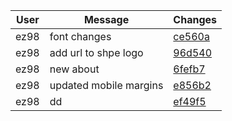 | User | Message | Changes |
| ---- | ----------- | ---- |
| ez98 | font changes | [ce560a](https://github.com/ez98/Eric-Zacarias.github.io/commit/ce560a36afb8d77dbfe9bbd0adb534fd5a993b7c) |
| ez98 | add url to shpe logo | [96d540](https://github.com/ez98/Eric-Zacarias.github.io/commit/96d5406e9f71db38a051cf0981f084f51af9d1ca) |
| ez98 | new about | [6fefb7](https://github.com/ez98/Eric-Zacarias.github.io/commit/6fefb799b27adb0546e5d9f53140772aaabe2b14) |
| ez98 | updated mobile margins | [e856b2](https://github.com/ez98/Eric-Zacarias.github.io/commit/e856b2628f9c1dd751ab7e38ba3801d90c16cbf1) |
| ez98 | dd | [ef49f5](https://github.com/ez98/Eric-Zacarias.github.io/commit/ef49f55246369d5fb306d1908b607373f9637829) |
